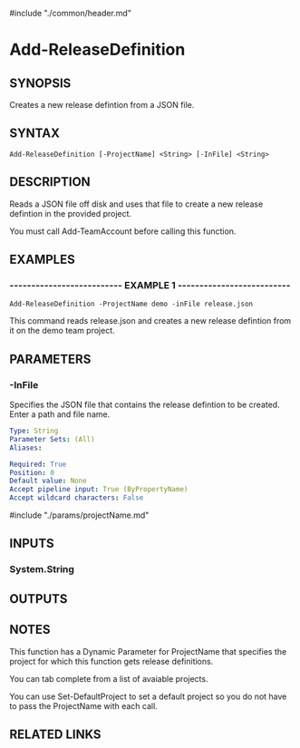 #include "./common/header.md"

# Add-ReleaseDefinition

## SYNOPSIS
Creates a new release defintion from a JSON file.

## SYNTAX

```
Add-ReleaseDefinition [-ProjectName] <String> [-InFile] <String>
```

## DESCRIPTION
Reads a JSON file off disk and uses that file to create a new release defintion
in the provided project.

You must call Add-TeamAccount before calling this function.

## EXAMPLES

### -------------------------- EXAMPLE 1 --------------------------
```
Add-ReleaseDefinition -ProjectName demo -inFile release.json
```

This command reads release.json and creates a new release defintion from it
on the demo team project.

## PARAMETERS

### -InFile
Specifies the JSON file that contains the release defintion to be created.
Enter
a path and file name.

```yaml
Type: String
Parameter Sets: (All)
Aliases: 

Required: True
Position: 0
Default value: None
Accept pipeline input: True (ByPropertyName)
Accept wildcard characters: False
```

#include "./params/projectName.md"

## INPUTS

### System.String

## OUTPUTS

## NOTES
This function has a Dynamic Parameter for ProjectName that specifies the
project for which this function gets release definitions.

You can tab complete from a list of avaiable projects.

You can use Set-DefaultProject to set a default project so you do not have
to pass the ProjectName with each call.

## RELATED LINKS

